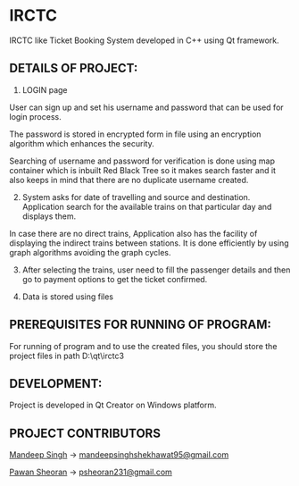 # IRCTC
IRCTC like Ticket Booking System developed in C++ using Qt framework.


## DETAILS OF PROJECT:

1. LOGIN page

User can sign up and set his username and password that can be used for login process.

The password is stored in encrypted form in file using an encryption algorithm which enhances the security.

Searching of username and password for verification is done using map container which is inbuilt Red Black Tree so it makes search faster and it also keeps in mind that there are no duplicate username created.

2. System asks for date of travelling and source and destination.
Application search for the available trains on that particular day and displays them.

In case there are no direct trains, Application also has the facility of displaying the indirect trains between stations. It is done efficiently by using graph algorithms avoiding the graph cycles.

3. After selecting the trains, user need to fill the passenger details and then go to payment options to get the ticket confirmed.

4. Data is stored using files

## PREREQUISITES FOR RUNNING OF PROGRAM:

For running of program and to use the created files, you should store the project files in path D:\qt\irctc3

## DEVELOPMENT:

Project is developed in Qt Creator on Windows platform.

## PROJECT CONTRIBUTORS

[Mandeep Singh](https://github.com/msdeep14) -> mandeepsinghshekhawat95@gmail.com

[Pawan Sheoran](https://github.com/pawan231) -> psheoran231@gmail.com

